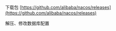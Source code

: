 下载包
[https://github.com/alibaba/nacos/releases](https://github.com/alibaba/nacos/releases)

解压、修改数据库配置

